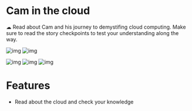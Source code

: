 # Cam in the cloud

☁ Read about Cam and his journey to demystifing cloud computing. Make sure to read the story checkpoints to test your understanding along the way. 

![img](https://media.giphy.com/media/fYHXWKUyh5blQlS5Kg/giphy.gif)
![img](https://media.giphy.com/media/gjwniRUkrtFSLWJRiJ/giphy.gif)

![img](https://i.imgur.com/TMidEMPl.png)
![img](https://i.imgur.com/zHGooIjl.png)
![img](https://i.imgur.com/y0rdZw0l.png)

# Features
- Read about the cloud and check your knowledge



